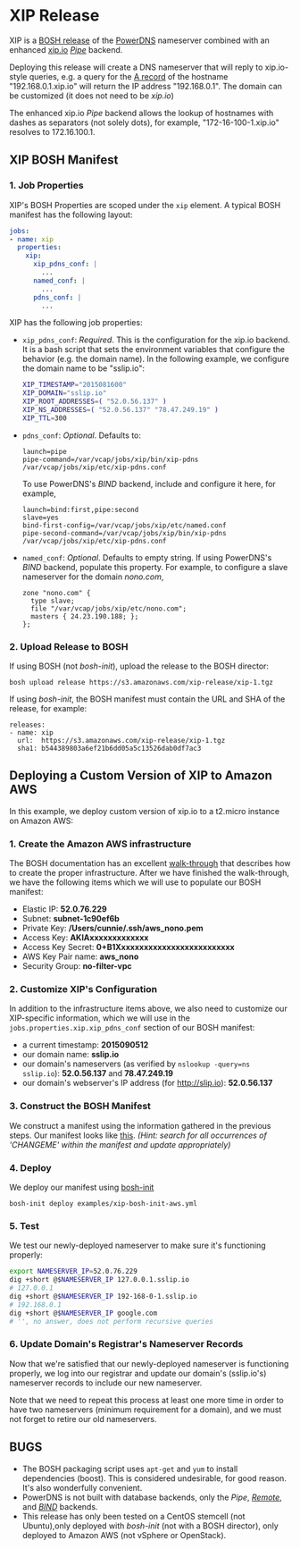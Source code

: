 # XIP Release

XIP is a [BOSH release](https://bosh.io/docs/create-release.html)
of the [PowerDNS](https://www.powerdns.com/) nameserver combined with an enhanced [xip.io](http://xip.io/) [*Pipe*](https://doc.powerdns.com/md/authoritative/backend-pipe/) backend.

Deploying this release will create a DNS nameserver that will reply to xip.io-style queries, e.g. a query for the [A record](https://support.dnsimple.com/articles/a-record/) of the hostname "192.168.0.1.xip.io" will return the IP address "192.168.0.1". The domain can be customized (it does not need to be *xip.io*)

The enhanced xip.io *Pipe* backend allows the lookup of hostnames with dashes as separators (not solely dots), for example, "172-16-100-1.xip.io" resolves to 172.16.100.1.

## XIP BOSH Manifest

### 1. Job Properties

XIP's BOSH Properties are
scoped under the `xip` element. A typical BOSH manifest has the following
layout:

```yaml
jobs:
- name: xip
  properties:
    xip:
      xip_pdns_conf: |
        ...
      named_conf: |
        ...
      pdns_conf: |
        ...
```

XIP has the following job properties:

* `xip_pdns_conf`: *Required*.  This is the configuration for the xip.io backend. It is a bash script that sets the environment variables that configure the behavior (e.g. the domain name). In the following example, we configure the domain name to be "sslip.io":

  ```bash
  XIP_TIMESTAMP="2015081600"
  XIP_DOMAIN="sslip.io"
  XIP_ROOT_ADDRESSES=( "52.0.56.137" )
  XIP_NS_ADDRESSES=( "52.0.56.137" "78.47.249.19" )
  XIP_TTL=300
  ```

* `pdns_conf`: *Optional*. Defaults to:

  ```
  launch=pipe
  pipe-command=/var/vcap/jobs/xip/bin/xip-pdns /var/vcap/jobs/xip/etc/xip-pdns.conf
  ```

  To use PowerDNS's *BIND* backend, include and configure it here, for example,

  ```
  launch=bind:first,pipe:second
  slave=yes
  bind-first-config=/var/vcap/jobs/xip/etc/named.conf
  pipe-second-command=/var/vcap/jobs/xip/bin/xip-pdns /var/vcap/jobs/xip/etc/xip-pdns.conf
  ```

* `named_conf`: *Optional*. Defaults to empty string. If using PowerDNS's *BIND* backend, populate this property. For example, to configure a slave nameserver for the domain *nono.com*,

  ```
  zone "nono.com" {
    type slave;
    file "/var/vcap/jobs/xip/etc/nono.com";
    masters { 24.23.190.188; };
  };
  ```

### 2. Upload Release to BOSH

If using BOSH (not *bosh-init*), upload the release to the BOSH director:

```
bosh upload release https://s3.amazonaws.com/xip-release/xip-1.tgz
```

If using *bosh-init*, the BOSH manifest must contain the URL and SHA of the release, for example:

```
releases:
- name: xip
  url:  https://s3.amazonaws.com/xip-release/xip-1.tgz
  sha1: b544389803a6ef21b6dd05a5c13526dab0df7ac3
```

## <a name="deploy"></a>Deploying a Custom Version of XIP to Amazon AWS

In this example, we deploy custom version of xip.io to a t2.micro instance on Amazon AWS:

### 1. Create the Amazon AWS infrastructure

The BOSH documentation has an excellent [walk-through](http://bosh.io/docs/init-aws.html#prepare-aws) that describes how to create the proper infrastructure. After we have finished the walk-through, we have the following items which we will use to populate our BOSH manifest:

* Elastic IP: **52.0.76.229**
* Subnet: **subnet-1c90ef6b**
* Private Key: **/Users/cunnie/.ssh/aws_nono.pem**
* Access Key: **AKIAxxxxxxxxxxxxx**
* Access Key Secret: **0+B1Xxxxxxxxxxxxxxxxxxxxxxxxxx**
* AWS Key Pair name: **aws_nono**
* Security Group: **no-filter-vpc**

### 2. Customize XIP's Configuration

In addition to the infrastructure items above, we also need to customize our XIP-specific information, which we will use in the `jobs.properties.xip.xip_pdns_conf` section of our BOSH manifest:

* a current timestamp: **2015090512**
* our domain name: **sslip.io**
* our domain's nameservers (as verified by `nslookup -query=ns sslip.io`): **52.0.56.137** and **78.47.249.19**
* our domain's webserver's IP address (for http://slip.io): **52.0.56.137**

### 3. Construct the BOSH Manifest

We construct a manifest using the information gathered in the previous steps. Our manifest looks like [this](https://github.com/cloudfoundry-community/xip-release/blob/master/examples/xip-bosh-init-aws.yml). *(Hint: search for all occurrences of 'CHANGEME' within the manifest and update appropriately)*

### 4. Deploy

We deploy our manifest using [bosh-init](https://github.com/cloudfoundry/bosh-init)

```
bosh-init deploy examples/xip-bosh-init-aws.yml
```

### 5. Test

We test our newly-deployed nameserver to make sure it's functioning properly:

```bash
export NAMESERVER_IP=52.0.76.229
dig +short @$NAMESERVER_IP 127.0.0.1.sslip.io
# 127.0.0.1
dig +short @$NAMESERVER_IP 192-168-0-1.sslip.io
# 192.168.0.1
dig +short @$NAMESERVER_IP google.com
# '', no answer, does not perform recursive queries
```

### 6. Update Domain's Registrar's Nameserver Records

Now that we're satisfied that our newly-deployed nameserver is functioning properly, we log into our registrar and update our domain's (sslip.io's) nameserver records to include our new nameserver.

Note that we need to repeat this process at least one more time in order to have two nameservers (minimum requirement for a domain), and we must not forget to retire our old nameservers.

## BUGS

* The BOSH packaging script uses `apt-get` and `yum` to install dependencies (boost). This is considered undesirable, for good reason. It's also wonderfully convenient.
* PowerDNS is not built with database backends, only the *Pipe*, [*Remote*](https://doc.powerdns.com/md/authoritative/backend-remote/), and [*BIND*](https://doc.powerdns.com/md/authoritative/backend-bind/)  backends.
* This release has only been tested on a CentOS stemcell (not Ubuntu),only deployed with *bosh-init* (not with a BOSH director), only deployed to Amazon AWS (not vSphere or OpenStack).
